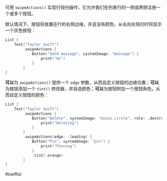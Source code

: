 可用 `swipeActions()` 实现行轻扫操作，它允许我们在列表行的一侧或两侧注册一个或多个按钮。

默认情况下，按钮将放置在行的右侧边缘，并且没有颜色，从右向左轻扫时将显示一个灰色按钮：

```swift
List {
    Text("Taylor Swift")
        .swipeActions {
            Button("Send message", systemImage: "message") {
                print("Hi")
            }
        }
}
```

**可以**为 `swipeActions()` 提供一个 `edge` 参数，从而自定义按钮的边缘位置；**可以**为按钮添加一个 `tint()` 修改器，并自选颜色；**可以**为按钮附加一个按钮角色，从而自定义按钮的颜色：

```swift
List {
    Text("Taylor Swift")
        .swipeActions {
            Button("Delete", systemImage: "minus.circle", role: .destructive) {
                print("Deleting")
            }
        }
        .swipeActions(edge: .leading) {
            Button("Pin", systemImage: "pin") {
                print("Pinning")
            }
            .tint(.orange)
        }
}
```

#swiftui 